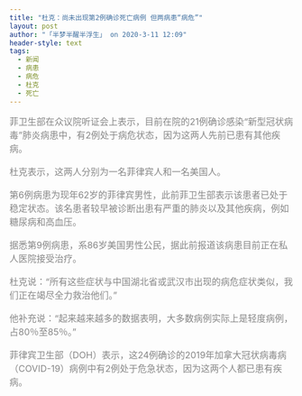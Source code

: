 ```yaml
---
title: "杜克：尚未出现第2例确诊死亡病例 但两病患“病危”"
layout: post
author: "「半梦半醒半浮生」 on 2020-3-11 12:09"
header-style: text
tags:
  - 新闻
  - 病患
  - 病危
  - 杜克
  - 死亡
---
```


<head></head>
<body>
 <font color="#878787"><font face="Tahoma, &amp;quot"><font style="font-size:16px">菲卫生部在众议院听证会上表示，目前在院的21例确诊感染“新型冠状病毒”肺炎病患中，有2例处于病危状态，因为这两人先前已患有其他疾病。</font></font></font>
 <br> 
 <br> 
 <font color="#878787"><font face="Tahoma, &amp;quot"><font style="font-size:16px">杜克表示，这两人分别为一名菲律宾人和一名美国人。</font></font></font>
 <br> 
 <br> 
 <font color="#878787"><font face="Tahoma, &amp;quot"><font style="font-size:16px">第6例病患为现年62岁的菲律宾男性，此前菲卫生部表示该患者已处于稳定状态。该名患者较早被诊断出患有严重的肺炎以及其他疾病，例如糖尿病和高血压。</font></font></font>
 <br> 
 <br> 
 <font color="#878787"><font face="Tahoma, &amp;quot"><font style="font-size:16px">据悉第9例病患，系86岁美国男性公民，据此前报道该病患目前正在私人医院接受治疗。</font></font></font>
 <br> 
 <br> 
 <font color="#878787"><font face="Tahoma, &amp;quot"><font style="font-size:16px">杜克说：“所有这些症状与中国湖北省或武汉市出现的病危症状类似，我们正在竭尽全力救治他们。”</font></font></font>
 <br> 
 <br> 
 <font color="#878787"><font face="Tahoma, &amp;quot"><font style="font-size:16px">他补充说：“起来越来越多的数据表明，大多数病例实际上是轻度病例，占80％至85％。”</font></font></font>
 <br> 
 <br> 
 <font color="#878787"><font face="Tahoma, &amp;quot"><font style="font-size:16px">菲律宾卫生部（DOH）表示，这24例确诊的2019年加拿大冠状病毒病（COVID-19）病例中有2例处于危急状态，因为这两个人都已患有疾病。</font></font></font>
 <br> 
 <br>
</body>



